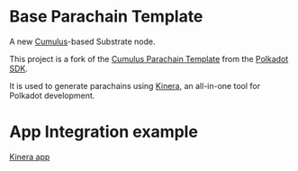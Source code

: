 # Base Parachain Template

A new [Cumulus](https://github.com/paritytech/polkadot-sdk/tree/master/cumulus)-based Substrate node. 

This project is a fork of the
[Cumulus Parachain Template](https://github.com/paritytech/polkadot-sdk/tree/master/templates/parachain) from the [Polkadot SDK](https://github.com/paritytech/polkadot-sdk). 

It is used to generate parachains using [Kinera](https://github.com/kinera-server/kinera-template), an all-in-one tool for Polkadot development.

# App Integration example

[Kinera app](https://d-app.kinera.network/)
